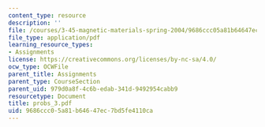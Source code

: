 ```yaml
---
content_type: resource
description: ''
file: /courses/3-45-magnetic-materials-spring-2004/9686ccc05a81b64647ec7bd5fe4110ca_probs_3.pdf
file_type: application/pdf
learning_resource_types:
- Assignments
license: https://creativecommons.org/licenses/by-nc-sa/4.0/
ocw_type: OCWFile
parent_title: Assignments
parent_type: CourseSection
parent_uid: 979d0a8f-4c6b-edab-341d-9492954cabb9
resourcetype: Document
title: probs_3.pdf
uid: 9686ccc0-5a81-b646-47ec-7bd5fe4110ca
---
```


